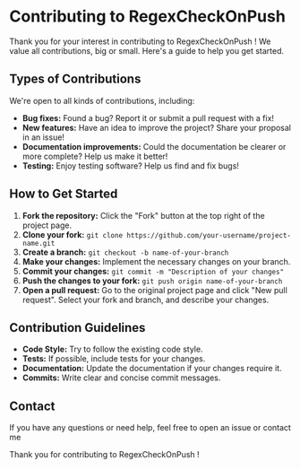 # Contributing to RegexCheckOnPush 

Thank you for your interest in contributing to RegexCheckOnPush ! We value all contributions, big or small. Here's a guide to help you get started.

## Types of Contributions

We're open to all kinds of contributions, including:

* **Bug fixes:** Found a bug? Report it or submit a pull request with a fix!
* **New features:** Have an idea to improve the project? Share your proposal in an issue!
* **Documentation improvements:** Could the documentation be clearer or more complete? Help us make it better!
* **Testing:** Enjoy testing software? Help us find and fix bugs!

## How to Get Started

1. **Fork the repository:** Click the "Fork" button at the top right of the project page.
2. **Clone your fork:** `git clone https://github.com/your-username/project-name.git`
3. **Create a branch:** `git checkout -b name-of-your-branch`
4. **Make your changes:** Implement the necessary changes on your branch.
5. **Commit your changes:** `git commit -m "Description of your changes"`
6. **Push the changes to your fork:** `git push origin name-of-your-branch`
7. **Open a pull request:** Go to the original project page and click "New pull request". Select your fork and branch, and describe your changes.

## Contribution Guidelines

* **Code Style:** Try to follow the existing code style.
* **Tests:** If possible, include tests for your changes.
* **Documentation:** Update the documentation if your changes require it.
* **Commits:** Write clear and concise commit messages.

## Contact

If you have any questions or need help, feel free to open an issue or contact me

Thank you for contributing to RegexCheckOnPush !

